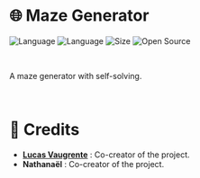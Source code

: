 # 🌐 Maze Generator

![Language](https://img.shields.io/badge/Language-Python-ffdd63)
![Language](https://img.shields.io/badge/Language-Pygame-e56652)
![Size](https://img.shields.io/badge/Size-70Ko-f12222)
![Open Source](https://badges.frapsoft.com/os/v2/open-source.svg?v=103)

<br/>

A maze generator with self-solving.

<br/>

# 🙏 Credits

* [**Lucas Vaugrente**](https://github.com/lucasvaugrente) : Co-creator of the project.
* **Nathanaël** : Co-creator of the project.
